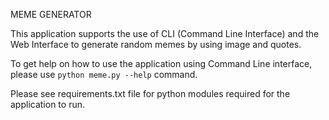 MEME GENERATOR

This application supports the use of CLI (Command Line Interface) and the Web Interface to generate random memes by using image and quotes.

To get help on how to use the application using Command Line interface, please use `python meme.py --help` command.

Please see requirements.txt file for python modules required for the application to run.